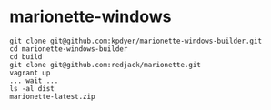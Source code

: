 # marionette-windows

```console
git clone git@github.com:kpdyer/marionette-windows-builder.git
cd marionette-windows-builder
cd build
git clone git@github.com:redjack/marionette.git
vagrant up
... wait ...
ls -al dist
marionette-latest.zip
```
